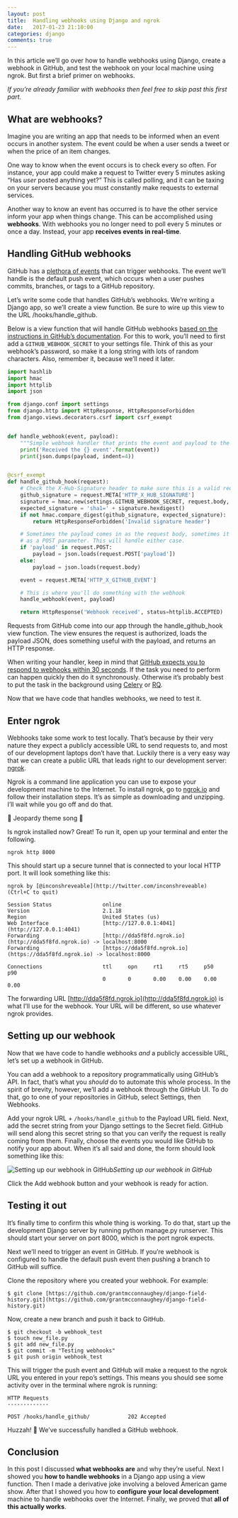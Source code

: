 ```yaml
---
layout: post
title:  Handling webhooks using Django and ngrok
date:   2017-01-23 21:10:00
categories: django
comments: true
---
```

In this article we’ll go over how to handle webhooks using Django, create a webhook in GitHub, and test the webhook on your local machine using ngrok. But first a brief primer on webhooks.

*If you’re already familiar with webhooks then feel free to skip past this first part.*

## What are webhooks?

Imagine you are writing an app that needs to be informed when an event occurs in another system. The event could be when a user sends a tweet or when the price of an item changes.

One way to know when the event occurs is to check every so often. For instance, your app could make a request to Twitter every 5 minutes asking “Has *user* posted anything yet?” This is called polling, and it can be taxing on your servers because you must constantly make requests to external services.

Another way to know an event has occurred is to have the other service inform your app when things change. This can be accomplished using **webhooks**. With webhooks you no longer need to poll every 5 minutes or once a day. Instead, your app **receives events in real-time**.

## Handling GitHub webhooks

GitHub has a [plethora of events](https://developer.github.com/webhooks/#events) that can trigger webhooks. The event we’ll handle is the default push event, which occurs when a user pushes commits, branches, or tags to a GitHub repository.

Let’s write some code that handles GitHub’s webhooks. We’re writing a Django app, so we’ll create a view function. Be sure to wire up this view to the URL /hooks/handle_github.

Below is a view function that will handle GitHub webhooks [based on the instructions in GitHub’s documentation](https://developer.github.com/webhooks/creating/). For this to work, you’ll need to first add a `GITHUB_WEBHOOK_SECRET` to your settings file. Think of this as your webhook’s password, so make it a long string with lots of random characters. Also, remember it, because we’ll need it later.

```python
import hashlib
import hmac
import httplib
import json

from django.conf import settings
from django.http import HttpResponse, HttpResponseForbidden
from django.views.decorators.csrf import csrf_exempt


def handle_webhook(event, payload):
    """Simple webhook handler that prints the event and payload to the console"""
    print('Received the {} event'.format(event))
    print(json.dumps(payload, indent=4))


@csrf_exempt
def handle_github_hook(request):
    # Check the X-Hub-Signature header to make sure this is a valid request.
    github_signature = request.META['HTTP_X_HUB_SIGNATURE']
    signature = hmac.new(settings.GITHUB_WEBHOOK_SECRET, request.body, hashlib.sha1)
    expected_signature = 'sha1=' + signature.hexdigest()
    if not hmac.compare_digest(github_signature, expected_signature):
        return HttpResponseForbidden('Invalid signature header')

    # Sometimes the payload comes in as the request body, sometimes it comes in
    # as a POST parameter. This will handle either case.
    if 'payload' in request.POST:
        payload = json.loads(request.POST['payload'])
    else:
        payload = json.loads(request.body)

    event = request.META['HTTP_X_GITHUB_EVENT']

    # This is where you'll do something with the webhook
    handle_webhook(event, payload)

    return HttpResponse('Webhook received', status=httplib.ACCEPTED)
```

Requests from GitHub come into our app through the handle_github_hook view function. The view ensures the request is authorized, loads the payload JSON, does something useful with the payload, and returns an HTTP response.

When writing your handler, keep in mind that [GitHub expects you to respond to webhooks within 30 seconds](https://developer.github.com/guides/best-practices-for-integrators/#favor-asynchronous-work-over-synchronous). If the task you need to perform can happen quickly then do it synchronously. Otherwise it’s probably best to put the task in the background using [Celery](http://www.celeryproject.org/) or [RQ](http://python-rq.org/).

Now that we have code that handles webhooks, we need to test it.

## Enter ngrok

Webhooks take some work to test locally. That’s because by their very nature they expect a publicly accessible URL to send requests to, and most of our development laptops don’t have that. Luckily there is a very easy way that we can create a public URL that leads right to our development server: [ngrok](https://ngrok.com/).

Ngrok is a command line application you can use to expose your development machine to the Internet. To install ngrok, go to [ngrok.io](https://ngrok.com/) and follow their installation steps. It’s as simple as downloading and unzipping. I’ll wait while you go off and do that.

🎵 Jeopardy theme song 🎵

Is ngrok installed now? Great! To run it, open up your terminal and enter the following.

    ngrok http 8000

This should start up a secure tunnel that is connected to your local HTTP port. It will look something like this:

    ngrok by [@inconshreveable](http://twitter.com/inconshreveable)                                                                                                                                         (Ctrl+C to quit)

    Session Status                online
    Version                       2.1.18
    Region                        United States (us)
    Web Interface                 [http://127.0.0.1:4041](http://127.0.0.1:4041)
    Forwarding                    [http://dda5f8fd.ngrok.io](http://dda5f8fd.ngrok.io) -> localhost:8000
    Forwarding                    [https://dda5f8fd.ngrok.io](https://dda5f8fd.ngrok.io) -> localhost:8000

    Connections                   ttl     opn     rt1     rt5     p50     p90
                                  0       0       0.00    0.00    0.00    0.00

The forwarding URL [http://dda5f8fd.ngrok.io](http://dda5f8fd.ngrok.io) is what I’ll use for the webhook. Your URL will be different, so use whatever ngrok provides.

## Setting up our webhook

Now that we have code to handle webhooks *and* a publicly accessible URL, let’s set up a webhook in GitHub.

You can add a webhook to a repository programmatically using GitHub’s API. In fact, that’s what you *should* do to automate this whole process. In the spirit of brevity, however, we’ll add a webhook through the GitHub UI. To do that, go to one of your repositories in GitHub, select Settings, then Webhooks.

Add your ngrok URL + `/hooks/handle_github` to the Payload URL field. Next, add the secret string from your Django settings to the Secret field. GitHub will send along this secret string so that you can verify the request is really coming from them. Finally, choose the events you would like GitHub to notify your app about. When it’s all said and done, the form should look something like this:

![Setting up our webhook in GitHub](https://cdn-images-1.medium.com/max/4168/1*INZptfN1WBQuD2mSOhiDdg.png)*Setting up our webhook in GitHub*

Click the Add webhook button and your webhook is ready for action.

## Testing it out

It’s finally time to confirm this whole thing is working. To do that, start up the development Django server by running python manage.py runserver. This should start your server on port 8000, which is the port ngrok expects.

Next we’ll need to trigger an event in GitHub. If you’re webhook is configured to handle the default push event then pushing a branch to GitHub will suffice.

Clone the repository where you created your webhook. For example:

    $ git clone [https://github.com/grantmcconnaughey/django-field-history.git](https://github.com/grantmcconnaughey/django-field-history.git)

Now, create a new branch and push it back to GitHub.

    $ git checkout -b webhook_test
    $ touch new_file.py
    $ git add new_file.py
    $ git commit -m "Testing webhooks"
    $ git push origin webhook_test

This will trigger the push event and GitHub will make a request to the ngrok URL you entered in your repo’s settings. This means you should see some activity over in the terminal where ngrok is running:

    HTTP Requests
    -------------

    POST /hooks/handle_github/            202 Accepted

Huzzah! 🎉 We’ve successfully handled a GitHub webhook.

## Conclusion

In this post I discussed **what webhooks are** and why they’re useful. Next I showed you **how to handle webhooks** in a Django app using a view function. Then I made a derivative joke involving a beloved American game show. After that I showed you how to **configure your local development** machine to handle webhooks over the Internet. Finally, we proved that **all of this actually works**.
